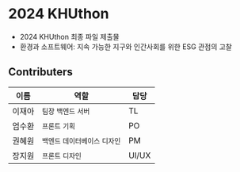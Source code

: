 # 2024 KHUthon
- 2024 KHUthon 최종 파일 제출물
- 환경과 소프트웨어: 지속 가능한 지구와 인간사회를 위한 ESG 관점의 고찰

## Contributers
|이름|역할|담당|
|---|---|---|
|이재아|`팀장` `백엔드` `서버`|TL|
|엄수환|`프론트` `기획`|PO|
|권혜원|`백엔드` `데이터베이스` `디자인`|PM|
|장지원|`프론트` `디자인`|UI/UX|
